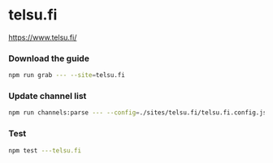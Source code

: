 # telsu.fi

https://www.telsu.fi/

### Download the guide

```sh
npm run grab --- --site=telsu.fi
```

### Update channel list

```sh
npm run channels:parse --- --config=./sites/telsu.fi/telsu.fi.config.js --output=./sites/telsu.fi/telsu.fi.channels.xml
```

### Test

```sh
npm test ---telsu.fi
```
